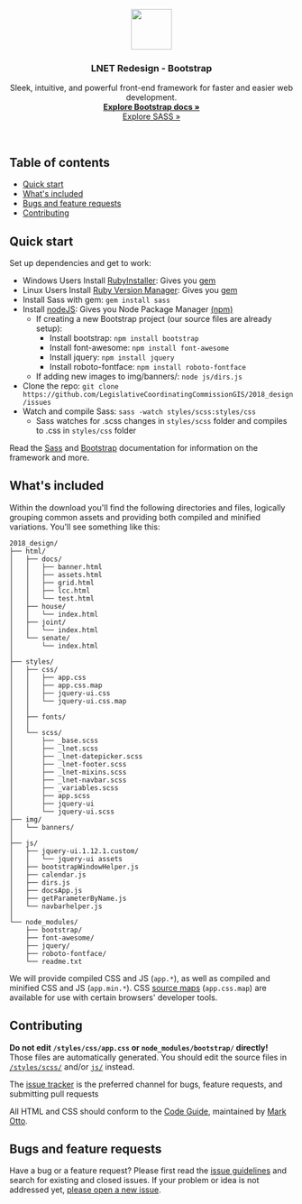 <p align="center">
  <a href="https://getbootstrap.com/">
    <img src="https://getbootstrap.com/assets/brand/bootstrap-solid.svg" alt="" width=72 height=72>
  </a>

  <h3 align="center">LNET Redesign - Bootstrap</h3>

  <p align="center">
    Sleek, intuitive, and powerful front-end framework for faster and easier web development.
    <br>
    <a href="https://getbootstrap.com/docs/4.0/"><strong>Explore Bootstrap docs »</strong></a>
    <br>
    <a href="https://sass-lang.com/guide">Explore SASS »</a>
  </p>
</p>

<br>

## Table of contents

- [Quick start](#quick-start)
- [What's included](#whats-included)
- [Bugs and feature requests](#bugs-and-feature-requests)
- [Contributing](#contributing)


## Quick start

Set up dependencies and get to work:

- Windows Users Install [RubyInstaller](https://rubyinstaller.org/): Gives you [gem](http://guides.rubygems.org/rubygems-basics/)
- Linux Users Install [Ruby Version Manager](https://rubyinstaller.org/): Gives you [gem](http://guides.rubygems.org/rubygems-basics/)
- Install Sass with gem: `gem install sass`
- Install [nodeJS](https://nodejs.org/en/): Gives you Node Package Manager [(npm)](https://docs.npmjs.com/) 
    - If creating a new Bootstrap project (our source files are already setup): 
        - Install bootstrap: `npm install bootstrap`
        - Install font-awesome: `npm install font-awesome`
        - Install jquery: `npm install jquery`
        - Install roboto-fontface: `npm install roboto-fontface`
    - If adding new images to img/banners/: `node js/dirs.js`
- Clone the repo: `git clone https://github.com/LegislativeCoordinatingCommissionGIS/2018_design/issues`
- Watch and compile Sass: `sass -watch styles/scss:styles/css`
    - Sass watches for .scss changes in `styles/scss` folder and compiles to .css in `styles/css` folder

Read the [Sass](https://sass-lang.com/install) and [Bootstrap](http://getbootstrap.com/docs/4.0/getting-started/download/) documentation for information on the framework and more.


## What's included

Within the download you'll find the following directories and files, logically grouping common assets and providing both compiled and minified variations. You'll see something like this:

```
2018_design/
├── html/
│   ├── docs/
│   │   ├── banner.html
│   │   ├── assets.html
│   │   ├── grid.html
│   │   ├── lcc.html
│   │   └── test.html
│   ├── house/
│   │   └── index.html
│   ├── joint/
│   │   └── index.html
│   └── senate/
│       └── index.html
│
├── styles/
│   ├── css/
│   │   ├── app.css
│   │   ├── app.css.map
│   │   ├── jquery-ui.css
│   │   └── jquery-ui.css.map
│   │
│   ├── fonts/
│   │
│   └── scss/
│       ├── _base.scss
│       ├── _lnet.scss
│       ├── _lnet-datepicker.scss
│       ├── _lnet-footer.scss
│       ├── _lnet-mixins.scss
│       ├── _lnet-navbar.scss
│       ├── _variables.scss
│       ├── app.scss
│       ├── jquery-ui
│       └── jquery-ui.scss
├── img/
│   └── banners/
│
├── js/
│   ├── jquery-ui.1.12.1.custom/
│   │   └── jquery-ui assets
│   ├── bootstrapWindowHelper.js
│   ├── calendar.js
│   ├── dirs.js
│   ├── docsApp.js
│   ├── getParameterByName.js
│   └── navbarhelper.js
│
└── node_modules/
    ├── bootstrap/
    ├── font-awesome/
    ├── jquery/
    ├── roboto-fontface/
    └── readme.txt

```

We will provide compiled CSS and JS (`app.*`), as well as compiled and minified CSS and JS (`app.min.*`). CSS [source maps](https://developers.google.com/web/tools/chrome-devtools/debug/readability/source-maps) (`app.css.map`) are available for use with certain browsers' developer tools.


## Contributing

**Do not edit `/styles/css/app.css` or  `node_modules/bootstrap/` directly!** Those files are automatically generated. You should edit the
source files in [`/styles/scss/`](https://github.com/LegislativeCoordinatingCommissionGIS/2018_design/tree/master/styles/scss)
and/or [`js/`](https://github.com/LegislativeCoordinatingCommissionGIS/2018_design/tree/master/js) instead.

The [issue tracker](https://github.com/LegislativeCoordinatingCommissionGIS/2018_design/issues) is the preferred channel for bugs, feature requests, and submitting pull requests

All HTML and CSS should conform to the [Code Guide](https://github.com/mdo/code-guide), maintained by [Mark Otto](https://github.com/mdo).

## Bugs and feature requests

Have a bug or a feature request? Please first read the [issue guidelines](https://github.com/twbs/bootstrap/blob/master/CONTRIBUTING.md#using-the-issue-tracker) and search for existing and closed issues. If your problem or idea is not addressed yet, [please open a new issue](https://github.com/twbs/bootstrap/issues/new).